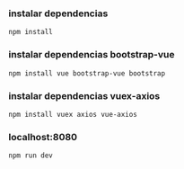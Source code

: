 ### instalar dependencias
```
npm install
```
### instalar dependencias bootstrap-vue 
```
npm install vue bootstrap-vue bootstrap
```
### instalar dependencias vuex-axios 
```
npm install vuex axios vue-axios
```
### localhost:8080
```
npm run dev
```

